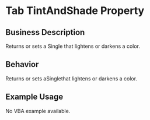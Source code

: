 # Tab TintAndShade Property

## Business Description
Returns or sets a Single that lightens or darkens a color.

## Behavior
Returns or sets aSinglethat lightens or darkens a color.

## Example Usage
No VBA example available.